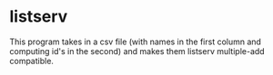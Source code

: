 # listserv
This program takes in a csv file (with names in the first column and computing id's in the second) and makes them listserv multiple-add compatible.
